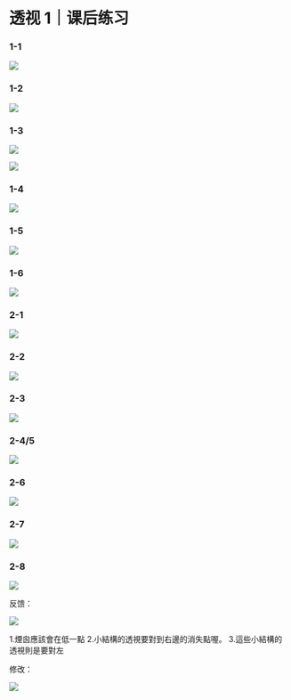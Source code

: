 # 透视 1｜课后练习

### 1-1 

![](https://i.imgur.com/kZnGtdK.png)


### 1-2

![](https://i.imgur.com/JMDdljE.png)


### 1-3

![](https://i.imgur.com/VcXsdhS.png)

![](https://i.imgur.com/Icsz0tU.png)

### 1-4

![](https://i.imgur.com/YX88fex.png)


### 1-5

![](https://i.imgur.com/DBOh1V7.png)

### 1-6

![](https://i.imgur.com/MxQqDol.png)

### 2-1

![](https://i.imgur.com/xrZgSwv.png)

### 2-2

![](https://i.imgur.com/fwZ7zAj.png)

### 2-3

![](https://i.imgur.com/TDRGVV7.png)

### 2-4/5

![](https://i.imgur.com/8cqjbJ1.png)

### 2-6

![](https://i.imgur.com/FjhDd40.png)

### 2-7

![](https://i.imgur.com/Au9fFE1.png)

### 2-8

![](https://i.imgur.com/lHGFijv.png)

反馈：

![](https://i.imgur.com/YiBhi7P.jpg)

1.煙囪應該會在低一點
2.小結構的透視要對到右邊的消失點喔。
3.這些小結構的透視則是要對左

修改：

![](https://i.imgur.com/8EAaJn1.png)

